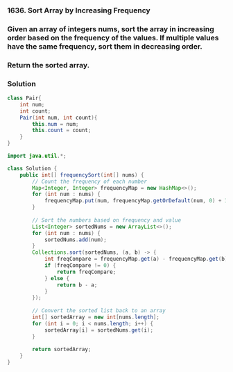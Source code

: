 ### 1636. Sort Array by Increasing Frequency

### Given an array of integers nums, sort the array in increasing order based on the frequency of the values. If multiple values have the same frequency, sort them in decreasing order.

### Return the sorted array.

### Solution 

```java
class Pair{
    int num;
    int count;
    Pair(int num, int count){
        this.num = num;
        this.count = count;
    }
}

import java.util.*;

class Solution {
    public int[] frequencySort(int[] nums) {
        // Count the frequency of each number
        Map<Integer, Integer> frequencyMap = new HashMap<>();
        for (int num : nums) {
            frequencyMap.put(num, frequencyMap.getOrDefault(num, 0) + 1);
        }
        
        // Sort the numbers based on frequency and value
        List<Integer> sortedNums = new ArrayList<>();
        for (int num : nums) {
            sortedNums.add(num);
        }
        Collections.sort(sortedNums, (a, b) -> {
            int freqCompare = frequencyMap.get(a) - frequencyMap.get(b);
            if (freqCompare != 0) {
                return freqCompare;
            } else {
                return b - a;
            }
        });
        
        // Convert the sorted list back to an array
        int[] sortedArray = new int[nums.length];
        for (int i = 0; i < nums.length; i++) {
            sortedArray[i] = sortedNums.get(i);
        }
        
        return sortedArray;
    }
}
```

